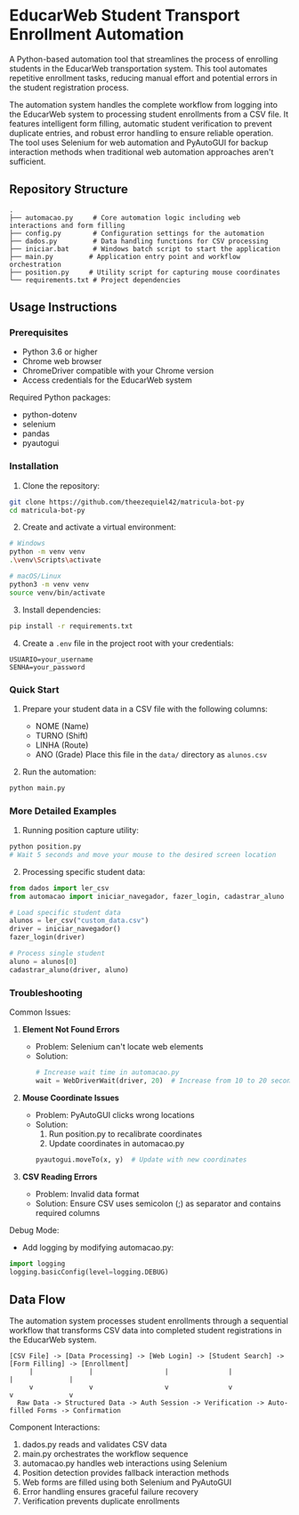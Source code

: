 # EducarWeb Student Transport Enrollment Automation

A Python-based automation tool that streamlines the process of enrolling students in the EducarWeb transportation system. This tool automates repetitive enrollment tasks, reducing manual effort and potential errors in the student registration process.

The automation system handles the complete workflow from logging into the EducarWeb system to processing student enrollments from a CSV file. It features intelligent form filling, automatic student verification to prevent duplicate entries, and robust error handling to ensure reliable operation. The tool uses Selenium for web automation and PyAutoGUI for backup interaction methods when traditional web automation approaches aren't sufficient.

## Repository Structure
```
.
├── automacao.py     # Core automation logic including web interactions and form filling
├── config.py        # Configuration settings for the automation
├── dados.py         # Data handling functions for CSV processing
├── iniciar.bat      # Windows batch script to start the application
├── main.py         # Application entry point and workflow orchestration
├── position.py     # Utility script for capturing mouse coordinates
└── requirements.txt # Project dependencies
```

## Usage Instructions
### Prerequisites
- Python 3.6 or higher
- Chrome web browser
- ChromeDriver compatible with your Chrome version
- Access credentials for the EducarWeb system

Required Python packages:
- python-dotenv
- selenium
- pandas
- pyautogui

### Installation

1. Clone the repository:
```bash
git clone https://github.com/theezequiel42/matricula-bot-py
cd matricula-bot-py
```

2. Create and activate a virtual environment:
```bash
# Windows
python -m venv venv
.\venv\Scripts\activate

# macOS/Linux
python3 -m venv venv
source venv/bin/activate
```

3. Install dependencies:
```bash
pip install -r requirements.txt
```

4. Create a `.env` file in the project root with your credentials:
```
USUARIO=your_username
SENHA=your_password
```

### Quick Start

1. Prepare your student data in a CSV file with the following columns:
   - NOME (Name)
   - TURNO (Shift)
   - LINHA (Route)
   - ANO (Grade)
   Place this file in the `data/` directory as `alunos.csv`

2. Run the automation:
```bash
python main.py
```

### More Detailed Examples

1. Running position capture utility:
```bash
python position.py
# Wait 5 seconds and move your mouse to the desired screen location
```

2. Processing specific student data:
```python
from dados import ler_csv
from automacao import iniciar_navegador, fazer_login, cadastrar_aluno

# Load specific student data
alunos = ler_csv("custom_data.csv")
driver = iniciar_navegador()
fazer_login(driver)

# Process single student
aluno = alunos[0]
cadastrar_aluno(driver, aluno)
```

### Troubleshooting

Common Issues:

1. **Element Not Found Errors**
   - Problem: Selenium can't locate web elements
   - Solution: 
     ```python
     # Increase wait time in automacao.py
     wait = WebDriverWait(driver, 20)  # Increase from 10 to 20 seconds
     ```

2. **Mouse Coordinate Issues**
   - Problem: PyAutoGUI clicks wrong locations
   - Solution:
     1. Run position.py to recalibrate coordinates
     2. Update coordinates in automacao.py
     ```python
     pyautogui.moveTo(x, y)  # Update with new coordinates
     ```

3. **CSV Reading Errors**
   - Problem: Invalid data format
   - Solution: Ensure CSV uses semicolon (;) as separator and contains required columns

Debug Mode:
- Add logging by modifying automacao.py:
```python
import logging
logging.basicConfig(level=logging.DEBUG)
```

## Data Flow
The automation system processes student enrollments through a sequential workflow that transforms CSV data into completed student registrations in the EducarWeb system.

```ascii
[CSV File] -> [Data Processing] -> [Web Login] -> [Student Search] -> [Form Filling] -> [Enrollment]
     |              |                  |               |                    |              |
     v              v                  v               v                    v              v
  Raw Data -> Structured Data -> Auth Session -> Verification -> Auto-filled Forms -> Confirmation
```

Component Interactions:
1. dados.py reads and validates CSV data
2. main.py orchestrates the workflow sequence
3. automacao.py handles web interactions using Selenium
4. Position detection provides fallback interaction methods
5. Web forms are filled using both Selenium and PyAutoGUI
6. Error handling ensures graceful failure recovery
7. Verification prevents duplicate enrollments